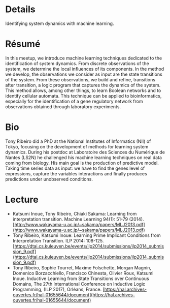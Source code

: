 # Details

Identifying system dynamics with machine learning.

# Résumé

In this meetup, we introduce machine learning techniques dedicated to
the identification of system dynamics. From discrete observations of
the system, we determine the local influences of its components. In
the method we develop, the observations we consider as input are the
state transitions of the system. From these observations, we build and
refine, transitions after transition, a logic program that captures
the dynamics of the system. This method allows, among other things, to
learn Boolean networks and to identify cellular automata. This
technique can be applied to bioinformatics, especially for the
identification of a gene regulatory network from observations obtained
through laboratory experiments.

# Bio

Tony Ribeiro did a PhD at the National Institutes of Informatics (NII)
of Tokyo, focusing on the development of methods for learning system
dynamics. During his postdoc at Laboratoire des Sciences du Numérique
de Nantes (LS2N) he challenged his machine learning techniques on real
data coming from biology. His main goal is the production of
predictive model. Taking time series data as input: we have to find
the genes level of expressions, capture the variables interactions and
finally produces predictions under unobserved conditions.

# Lecture

* Katsumi Inoue, Tony Ribeiro, Chiaki Sakama: Learning from
  interpretation transition. Machine Learning 94(1): 51-79
  (2014). [http://www.wakayama-u.ac.jp/~sakama/papers/MLJ2013.pdf](http://www.wakayama-u.ac.jp/~sakama/papers/MLJ2013.pdf)
* Tony Ribeiro, Katsumi Inoue: Learning Prime Implicant Conditions
  from Interpretation Transition. ILP 2014:
  108-125. [https://dtai.cs.kuleuven.be/events/ilp2014/submissions/ilp2014_submission_9.pdf](https://dtai.cs.kuleuven.be/events/ilp2014/submissions/ilp2014_submission_9.pdf)
* Tony Ribeiro, Sophie Tourret, Maxime Folschette, Morgan Magnin,
  Domenico Borzacchiello, Francisco Chinesta, Olivier Roux, Katsumi
  Inoue. Inductive Learning from State Transitions over Continuous
  Domains, The 27th International Conference on Inductive Logic
  Programming, (ILP 2017), Orléans,
  France. [https://hal.archives-ouvertes.fr/hal-01655644/document](https://hal.archives-ouvertes.fr/hal-01655644/document)
